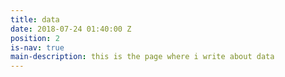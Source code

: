```yaml
---
title: data
date: 2018-07-24 01:40:00 Z
position: 2
is-nav: true
main-description: this is the page where i write about data
---
```


